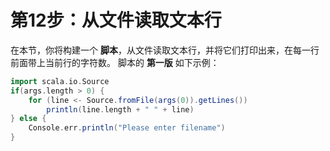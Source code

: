 第12步：从文件读取文本行
================================================================================
在本节，你将构建一个 **脚本**，从文件读取文本行，并将它们打印出来，在每一行前面带上当前行的字符数。
脚本的 **第一版** 如下示例：
```scala
import scala.io.Source
if(args.length > 0) {
    for (line <- Source.fromFile(args(0)).getLines())
        println(line.length + " " + line)
} else {
    Console.err.println("Please enter filename")
}
```
